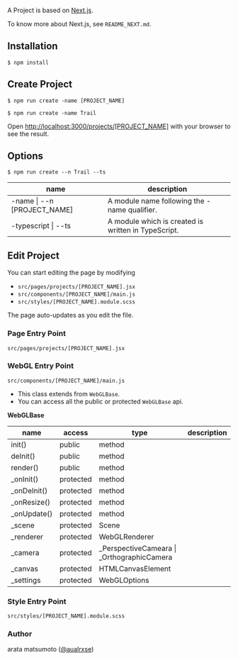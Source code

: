 A Project is based on [Next.js](https://nextjs.org/docs).

To know more about Next.js, see `README_NEXT.md`.

## Installation

```
$ npm install
```

## Create Project

```
$ npm run create -name [PROJECT_NAME]
```

```
$ npm run create -name Trail
```

Open [http://localhost:3000/projects/[PROJECT_NAME]](http://localhost:3000/projects/[PROJECT_NAME]) with your browser to see the result.

## Options

```
$ npm run create --n Trail --ts
```

| name | description                                         |
| ---- | --------------------------------------------------- |
|  -name \| --n \[PROJECT_NAME\] | A module name following the -name qualifier. |
|  -typescript \| --ts | A module which is created is written in TypeScript. |

## Edit Project

You can start editing the page by modifying

-   `src/pages/projects/[PROJECT_NAME].jsx`
-   `src/components/[PROJECT_NAME]/main.js`
-   `src/styles/[PROJECT_NAME].module.scss`

The page auto-updates as you edit the file.

### Page Entry Point

`src/pages/projects/[PROJECT_NAME].jsx`

### WebGL Entry Point

`src/components/[PROJECT_NAME]/main.js`

-   This class extends from `WebGLBase`.
-   You can access all the public or protected `WebGLBase` api.

**WebGLBase**

| name         | access    | type                                         | description |
| ------------ | --------- | -------------------------------------------- | ----------- |
| init()       | public    | method                                       |             |
| deInit()     | public    | method                                       |             |
| render()     | public    | method                                       |             |
| \_onInit()   | protected | method                                       |             |
| \_onDeInit() | protected | method                                       |             |
| \_onResize() | protected | method                                       |             |
| \_onUpdate() | protected | method                                       |             |
| \_scene      | protected | Scene                                        |             |
| \_renderer   | protected | WebGLRenderer                                |             |
| \_camera     | protected | \_PerspectiveCameara \| \_OrthographicCamera |             |
| \_canvas     | protected | HTMLCanvasElement                            |             |
| \_settings   | protected | WebGLOptions                                 |             |

### Style Entry Point

`src/styles/[PROJECT_NAME].module.scss`

### Author

arata matsumoto ([@aualrxse](https://twitter.com/aualrxse))
